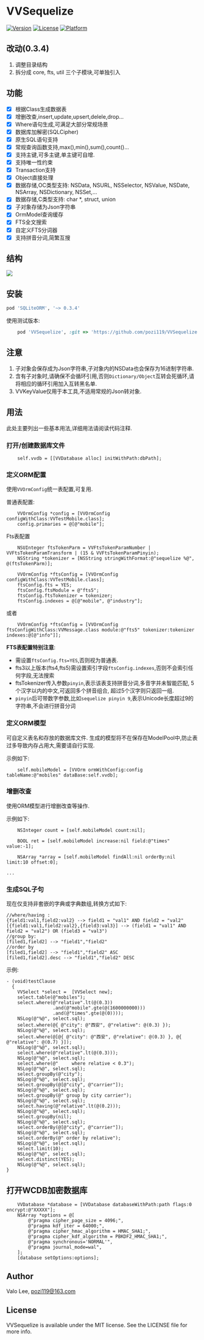 # VVSequelize

[![Version](https://img.shields.io/cocoapods/v/VVSequelize.svg?style=flat)](https://cocoapods.org/pods/VVSequelize)
[![License](https://img.shields.io/cocoapods/l/VVSequelize.svg?style=flat)](https://cocoapods.org/pods/VVSequelize)
[![Platform](https://img.shields.io/cocoapods/p/VVSequelize.svg?style=flat)](https://cocoapods.org/pods/VVSequelize)

## 改动(0.3.4)
1. 调整目录结构
2. 拆分成 core, fts, util 三个子模块,可单独引入

## 功能
* [x] 根据Class生成数据表
* [x] 增删改查,insert,update,upsert,delele,drop...
* [x] Where语句生成,可满足大部分常规场景
* [x] 数据库加解密(SQLCipher)
* [x] 原生SQL语句支持
* [x] 常规查询函数支持,max(),min(),sum(),count()...
* [x] 支持主键,可多主键,单主键可自增.
* [x] 支持唯一性约束
* [x] Transaction支持
* [x] Object直接处理
* [x] 数据存储,OC类型支持: NSData, NSURL, NSSelector, NSValue, NSDate, NSArray, NSDictionary, NSSet,...
* [x] 数据存储,C类型支持: char *, struct, union
* [x] 子对象存储为Json字符串
* [x] OrmModel查询缓存
* [x] FTS全文搜索
* [x] 自定义FTS分词器
* [x] 支持拼音分词,简繁互搜

## 结构
![](VVSequelize.png)

## 安装
```ruby
pod 'SQLiteORM', '~> 0.3.4'
```
使用测试版本:
```ruby
    pod 'VVSequelize', :git => 'https://github.com/pozi119/VVSequelize.git'
```
## 注意
1. 子对象会保存成为Json字符串,子对象内的NSData也会保存为16进制字符串.
2. 含有子对象时,请确保不会循环引用,否则`Dictionary/Object`互转会死循环,请将相应的循环引用加入互转黑名单. 
3. VVKeyValue仅用于本工具,不适用常规的Json转对象.

## 用法
此处主要列出一些基本用法,详细用法请阅读代码注释.

### 打开/创建数据库文件
```objc
    self.vvdb = [[VVDatabase alloc] initWithPath:dbPath];
```

### 定义ORM配置
使用`VVOrmConfig`统一表配置,可复用.

普通表配置:
```objc
    VVOrmConfig *config = [VVOrmConfig configWithClass:VVTestMobile.class];
    config.primaries = @[@"mobile"];
```

Fts表配置
```objc
    NSUInteger ftsTokenParm = VVFtsTokenParamNumber | VVFtsTokenParamTransform | (15 & VVFtsTokenParamPinyin);
    NSString *tokenizer = [NSString stringWithFormat:@"sequelize %@", @(ftsTokenParm)];

    VVOrmConfig *ftsConfig = [VVOrmConfig configWithClass:VVTestMobile.class];
    ftsConfig.fts = YES;
    ftsConfig.ftsModule = @"fts5";
    ftsConfig.ftsTokenizer = tokenizer;
    ftsConfig.indexes = @[@"mobile", @"industry"];
```
或者
```objc
    VVOrmConfig *ftsConfig = [VVOrmConfig ftsConfigWithClass:VVMessage.class module:@"fts5" tokenizer:tokenizer indexes:@[@"info"]];
```
**FTS表配置特别注意**:
* 需设置`ftsConfig.fts=YES`,否则视为普通表.
* fts3以上版本(fts4,fts5)需设置索引字段`ftsConfig.indexes`,否则不会索引任何字段,无法搜索
* ftsTokenizer传入参数`pinyin`,表示该表支持拼音分词,多音字并未智能匹配, 5个汉字以内的中文,可返回多个拼音组合, 超过5个汉字则只返回一组.
* `pinyin`后可带数字参数,比如`sequelize pinyin 9`,表示Unicode长度超过9的字符串,不会进行拼音分词

### 定义ORM模型 
可自定义表名和存放的数据库文件.
生成的模型将不在保存在ModelPool中,防止表过多导致内存占用大,需要请自行实现.

示例如下:

```objc
    self.mobileModel = [VVOrm ormWithConfig:config tableName:@"mobiles" dataBase:self.vvdb];
```
### 增删改查
使用ORM模型进行增删改查等操作.

示例如下:

```objc
    NSInteger count = [self.mobileModel count:nil];
    
    BOOL ret = [self.mobileModel increase:nil field:@"times" value:-1];
    
    NSArray *array = [self.mobileModel findAll:nil orderBy:nil limit:10 offset:0];
    
...
```

### 生成SQL子句
现在仅支持非套嵌的字典或字典数组,转换方式如下:
```
//where/having :
{field1:val1,field2:val2} --> field1 = "val1" AND field2 = "val2"
[{field1:val1,field2:val2},{field3:val3}] --> (field1 = "val1" AND field2 = "val2") OR (field3 = "val3")
//group by:
[filed1,field2] --> "field1","field2"
//order by
[filed1,field2] --> "field1","field2" ASC
[filed1,field2].desc --> "field1","field2" DESC
```
示例: 
```objc
- (void)testClause
  {
    VVSelect *select =  [VVSelect new];
    select.table(@"mobiles");
    select.where(@"relative".lt(@(0.3))
                 .and(@"mobile".gte(@(1600000000)))
                 .and(@"times".gte(@(0))));
    NSLog(@"%@", select.sql);
    select.where(@{ @"city": @"西安", @"relative": @(0.3) });
    NSLog(@"%@", select.sql);
    select.where(@[@{ @"city": @"西安", @"relative": @(0.3) }, @{ @"relative": @(0.7) }]);
    NSLog(@"%@", select.sql);
    select.where(@"relative".lt(@(0.3)));
    NSLog(@"%@", select.sql);
    select.where(@"     where relative < 0.3");
    NSLog(@"%@", select.sql);
    select.groupBy(@"city");
    NSLog(@"%@", select.sql);
    select.groupBy(@[@"city", @"carrier"]);
    NSLog(@"%@", select.sql);
    select.groupBy(@" group by city carrier");
    NSLog(@"%@", select.sql);
    select.having(@"relative".lt(@(0.2)));
    NSLog(@"%@", select.sql);
    select.groupBy(nil);
    NSLog(@"%@", select.sql);
    select.orderBy(@[@"city", @"carrier"]);
    NSLog(@"%@", select.sql);
    select.orderBy(@" order by relative");
    NSLog(@"%@", select.sql);
    select.limit(10);
    NSLog(@"%@", select.sql);
    select.distinct(YES);
    NSLog(@"%@", select.sql);
}
```

## 打开WCDB加密数据库
```objc
    VVDatabase *database = [VVDatabase databaseWithPath:path flags:0 encrypt:@"XXXXX"];
    NSArray *options = @[
        @"pragma cipher_page_size = 4096;",
        @"pragma kdf_iter = 64000;",
        @"pragma cipher_hmac_algorithm = HMAC_SHA1;",
        @"pragma cipher_kdf_algorithm = PBKDF2_HMAC_SHA1;",
        @"pragma synchronous='NORMAL'",
        @"pragma journal_mode=wal",
    ];
    [database setOptions:options];

```

## Author

Valo Lee, pozi119@163.com

## License

VVSequelize is available under the MIT license. See the LICENSE file for more info.

